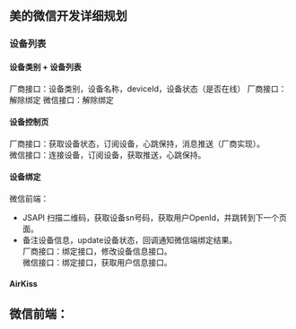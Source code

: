 ## 美的微信开发详细规划

### 设备列表

#### 设备类别 + 设备列表
厂商接口：设备类别，设备名称，deviceId，设备状态（是否在线）
厂商接口：解除绑定
微信接口：解除绑定 

#### 设备控制页
厂商接口：获取设备状态，订阅设备，心跳保持，消息推送（厂商实现）。  
微信接口：连接设备，订阅设备，获取推送，心跳保持。 

#### 设备绑定
微信前端：
- JSAPI 扫描二维码，获取设备sn号码，获取用户OpenId，并跳转到下一个页面。
- 备注设备信息，update设备状态，回调通知微信端绑定结果。  
厂商接口：绑定接口，修改设备信息接口。  
微信接口：绑定接口，获取用户信息接口。  

#### AirKiss
微信前端：
- 